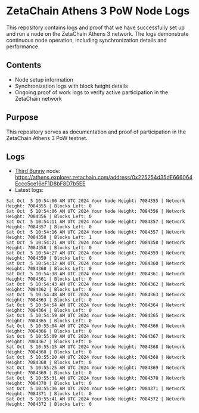 # ZetaChain Athens 3 PoW Node Logs
This repository contains logs and proof that we have successfully set up and run a node on the ZetaChain Athens 3 network. The logs demonstrate continuous node operation, including synchronization details and performance.

## Contents
- Node setup information
- Synchronization logs with block height details
- Ongoing proof of work logs to verify active participation in the ZetaChain network

## Purpose
This repository serves as documentation and proof of participation in the ZetaChain Athens 3 PoW testnet.

## Logs

- [Third Bunny](https://thirdbunny.xyz/) node: https://athens.explorer.zetachain.com/address/0x225254d35dE666064Eccc5ce16eF1D8bF8D7b5EE
- Latest logs:
```
Sat Oct  5 10:54:00 AM UTC 2024 Your Node Height: 7084355 | Network Height: 7084355 | Blocks Left: 0
Sat Oct  5 10:54:06 AM UTC 2024 Your Node Height: 7084356 | Network Height: 7084356 | Blocks Left: 0
Sat Oct  5 10:54:11 AM UTC 2024 Your Node Height: 7084357 | Network Height: 7084357 | Blocks Left: 0
Sat Oct  5 10:54:16 AM UTC 2024 Your Node Height: 7084357 | Network Height: 7084358 | Blocks Left: 1
Sat Oct  5 10:54:21 AM UTC 2024 Your Node Height: 7084358 | Network Height: 7084358 | Blocks Left: 0
Sat Oct  5 10:54:27 AM UTC 2024 Your Node Height: 7084359 | Network Height: 7084359 | Blocks Left: 0
Sat Oct  5 10:54:32 AM UTC 2024 Your Node Height: 7084360 | Network Height: 7084360 | Blocks Left: 0
Sat Oct  5 10:54:38 AM UTC 2024 Your Node Height: 7084361 | Network Height: 7084361 | Blocks Left: 0
Sat Oct  5 10:54:43 AM UTC 2024 Your Node Height: 7084362 | Network Height: 7084362 | Blocks Left: 0
Sat Oct  5 10:54:48 AM UTC 2024 Your Node Height: 7084363 | Network Height: 7084363 | Blocks Left: 0
Sat Oct  5 10:54:54 AM UTC 2024 Your Node Height: 7084364 | Network Height: 7084364 | Blocks Left: 0
Sat Oct  5 10:54:59 AM UTC 2024 Your Node Height: 7084365 | Network Height: 7084365 | Blocks Left: 0
Sat Oct  5 10:55:04 AM UTC 2024 Your Node Height: 7084366 | Network Height: 7084366 | Blocks Left: 0
Sat Oct  5 10:55:09 AM UTC 2024 Your Node Height: 7084367 | Network Height: 7084367 | Blocks Left: 0
Sat Oct  5 10:55:15 AM UTC 2024 Your Node Height: 7084368 | Network Height: 7084368 | Blocks Left: 0
Sat Oct  5 10:55:20 AM UTC 2024 Your Node Height: 7084368 | Network Height: 7084368 | Blocks Left: 0
Sat Oct  5 10:55:25 AM UTC 2024 Your Node Height: 7084369 | Network Height: 7084369 | Blocks Left: 0
Sat Oct  5 10:55:31 AM UTC 2024 Your Node Height: 7084370 | Network Height: 7084370 | Blocks Left: 0
Sat Oct  5 10:55:36 AM UTC 2024 Your Node Height: 7084371 | Network Height: 7084371 | Blocks Left: 0
Sat Oct  5 10:55:41 AM UTC 2024 Your Node Height: 7084372 | Network Height: 7084372 | Blocks Left: 0
```
